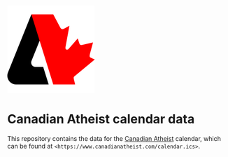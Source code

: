 ![Canadian Atheist](canatheist.svg)

Canadian Atheist calendar data
==============================

This repository contains the data for the
[Canadian Atheist](https://www.canadianatheist.com/) calendar, which can be
found at `<https://www.canadianatheist.com/calendar.ics>`.
